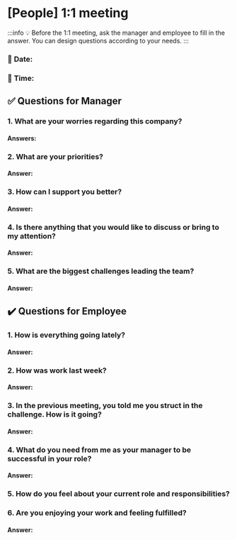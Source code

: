 # [People] 1:1 meeting

:::info
:bulb: Before the 1:1 meeting, ask the manager and employee to fill in the answer. You can design questions according to your needs. 
:::

### :small_blue_diamond: **Date:**  
### :small_blue_diamond: **Time:**  

## :white_check_mark: Questions for Manager

### 1. What are your worries regarding this company?
#### Answers:


### 2. What are your priorities?  
#### Answer:


### 3. How can I support you better?  
#### Answer:


### 4. Is there anything that you would like to discuss or bring to my attention? 
#### Answer:


### 5. What are the biggest challenges leading the team?
#### Answer:

## :heavy_check_mark: Questions for Employee

### 1. How is everything going lately?
#### Answer:


### 2. How was work last week?
#### Answer:


### 3. In the previous meeting, you told me you struct in the challenge. How is it going?
#### Answer:


### 4. What do you need from me as your manager to be successful in your role?
#### Answer:


### 5. How do you feel about your current role and responsibilities?


### 6. Are you enjoying your work and feeling fulfilled?
#### Answer: